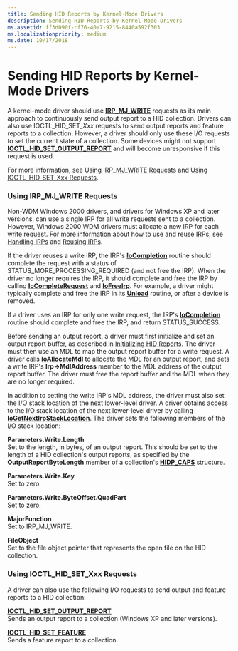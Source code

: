 ```yaml
---
title: Sending HID Reports by Kernel-Mode Drivers
description: Sending HID Reports by Kernel-Mode Drivers
ms.assetid: ff3d090f-cf76-40a7-9215-8440a592f303
ms.localizationpriority: medium
ms.date: 10/17/2018
---
```


# Sending HID Reports by Kernel-Mode Drivers


A kernel-mode driver should use [**IRP\_MJ\_WRITE**](https://msdn.microsoft.com/library/windows/hardware/ff550819) requests as its main approach to continuously send output report to a HID collection. Drivers can also use IOCTL\_HID\_SET\_*Xxx* requests to send output reports and feature reports to a collection. However, a driver should only use these I/O requests to set the current state of a collection. Some devices might not support [**IOCTL\_HID\_SET\_OUTPUT\_REPORT**](https://msdn.microsoft.com/library/windows/hardware/ff541196) and will become unresponsive if this request is used.

For more information, see [Using IRP\_MJ\_WRITE Requests](#using-irp-mj-write-requests) and [Using IOCTL\_HID\_SET\_Xxx Requests](#using-ioctl-hid-set-xxx-requests).

### <a href="" id="using-irp-mj-write-requests"></a>Using IRP\_MJ\_WRITE Requests

Non-WDM Windows 2000 drivers, and drivers for Windows XP and later versions, can use a single IRP for all write requests sent to a collection. However, Windows 2000 WDM drivers must allocate a new IRP for each write request. For more information about how to use and reuse IRPs, see [Handling IRPs](https://msdn.microsoft.com/library/windows/hardware/ff546847) and [Reusing IRPs](https://msdn.microsoft.com/library/windows/hardware/ff561107).

If the driver reuses a write IRP, the IRP's [**IoCompletion**](https://msdn.microsoft.com/library/windows/hardware/ff548354) routine should complete the request with a status of STATUS\_MORE\_PROCESSING\_REQUIRED (and not free the IRP). When the driver no longer requires the IRP, it should complete and free the IRP by calling [**IoCompleteRequest**](https://msdn.microsoft.com/library/windows/hardware/ff548343) and [**IoFreeIrp**](https://msdn.microsoft.com/library/windows/hardware/ff549113). For example, a driver might typically complete and free the IRP in its [**Unload**](https://msdn.microsoft.com/library/windows/hardware/ff564886) routine, or after a device is removed.

If a driver uses an IRP for only one write request, the IRP's [**IoCompletion**](https://msdn.microsoft.com/library/windows/hardware/ff548354) routine should complete and free the IRP, and return STATUS\_SUCCESS.

Before sending an output report, a driver must first initialize and set an output report buffer, as described in [Initializing HID Reports](initializing-hid-reports.md). The driver must then use an MDL to map the output report buffer for a write request. A driver calls [**IoAllocateMdl**](https://msdn.microsoft.com/library/windows/hardware/ff548263) to allocate the MDL for an output report, and sets a write IRP's **Irp-&gt;MdlAddress** member to the MDL address of the output report buffer. The driver must free the report buffer and the MDL when they are no longer required.

In addition to setting the write IRP's MDL address, the driver must also set the I/O stack location of the next lower-level driver. A driver obtains access to the I/O stack location of the next lower-level driver by calling [**IoGetNextIrpStackLocation**](https://msdn.microsoft.com/library/windows/hardware/ff549266). The driver sets the following members of the I/O stack location:

<a href="" id="parameters-write-length"></a>**Parameters.Write.Length**  
Set to the length, in bytes, of an output report. This should be set to the length of a HID collection's output reports, as specified by the **OutputReportByteLength** member of a collection's [**HIDP\_CAPS**](https://msdn.microsoft.com/library/windows/hardware/ff539697) structure.

<a href="" id="parameters-write-key"></a>**Parameters.Write.Key**  
Set to zero.

<a href="" id="parameters-write-byteoffset-quadpart"></a>**Parameters.Write.ByteOffset.QuadPart**  
Set to zero.

<a href="" id="majorfunction"></a>**MajorFunction**  
Set to IRP\_MJ\_WRITE.

<a href="" id="fileobject"></a>**FileObject**  
Set to the file object pointer that represents the open file on the HID collection.

### <a href="" id="using-ioctl-hid-set-xxx-requests"></a>Using IOCTL\_HID\_SET\_Xxx Requests

A driver can also use the following I/O requests to send output and feature reports to a HID collection:

<a href="" id="ioctl-hid-set-output-report"></a>[**IOCTL\_HID\_SET\_OUTPUT\_REPORT**](https://msdn.microsoft.com/library/windows/hardware/ff541196)  
Sends an output report to a collection (Windows XP and later versions).

<a href="" id="ioctl-hid-set-feature"></a>[**IOCTL\_HID\_SET\_FEATURE**](https://msdn.microsoft.com/library/windows/hardware/ff541176)  
Sends a feature report to a collection.

 

 




